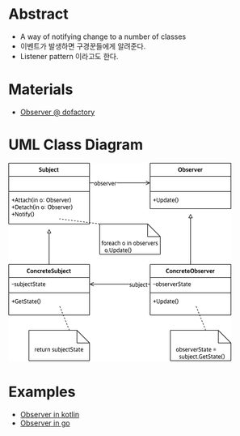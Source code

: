 # Abstract

- A way of notifying change to a number of classes
- 이벤트가 발생하면 구경꾼들에게 알려준다.
- Listener pattern 이라고도 한다.
  
# Materials

* [Observer @ dofactory](https://www.dofactory.com/net/observer-design-pattern)

# UML Class Diagram

![](observer.drawio.png)

# Examples

* [Observer in kotlin](/kotlin/kotlin_design_pattern/observer.md)
* [Observer in go](/golang/go_design_pattern/observer.md)

